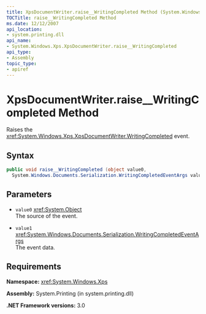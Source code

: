 ```yaml
---
title: XpsDocumentWriter.raise__WritingCompleted Method (System.Windows.Xps)
TOCTitle: raise__WritingCompleted Method
ms.date: 12/12/2007
api_location:
- system.printing.dll
api_name:
- System.Windows.Xps.XpsDocumentWriter.raise__WritingCompleted
api_type:
- Assembly
topic_type:
- apiref
---
```


# XpsDocumentWriter.raise\_\_WritingCompleted Method

Raises the <xref:System.Windows.Xps.XpsDocumentWriter.WritingCompleted> event.

## Syntax

```csharp
public void raise__WritingCompleted (object value0, 
  System.Windows.Documents.Serialization.WritingCompletedEventArgs value1);
```

## Parameters

- `value0` <xref:System.Object>  
  The source of the event.

- `value1`  <xref:System.Windows.Documents.Serialization.WritingCompletedEventArgs>  
  The event data.

## Requirements

**Namespace:** <xref:System.Windows.Xps>

**Assembly:** System.Printing (in system.printing.dll)

**.NET Framework versions:** 3.0
